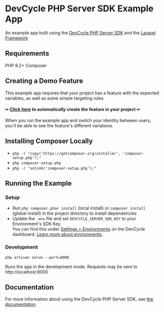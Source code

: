 # DevCycle PHP Server SDK Example App

An example app built using the [DevCycle PHP Server SDK](https://docs.devcycle.com/sdk/server-side-sdks/php/) and the [Laravel Framework](https://laravel.com/)

## Requirements

PHP 8.2+
Composer

## Creating a Demo Feature

This example app requires that your project has a feature with the expected variables, as well as some simple targeting rules.

#### ⇨ [Click here](https://app.devcycle.com/r/create?resource=feature&key=hello-togglebot) to automatically create the feature in your project ⇦

When you run the example app and switch your identity between users, you'll be able to see the feature's different variations.

## Installing Composer Locally

-   `php -r "copy('https://getcomposer.org/installer', 'composer-setup.php');"`
-   `php composer-setup.php`
-   `php -r "unlink('composer-setup.php');"`

## Running the Example

### Setup

-   Run `php composer.phar install` (local install) or `composer install` (global install) in the project directory to install dependencies
-   Update the `.env` file and set `DEVCYCLE_SERVER_SDK_KEY` to your Environment's SDK Key.\
    You can find this under [Settings > Environments](https://app.devcycle.com/r/environments) on the DevCycle dashboard.
    [Learn more about environments](https://docs.devcycle.com/essentials/environments).

### Development

`php artisan serve --port=8000`

Runs the app in the development mode. Requests may be sent to http://localhost:8000

## Documentation

For more information about using the DevCycle PHP Server SDK, see [the documentation](https://docs.devcycle.com/sdk/server-side-sdks/php/)

